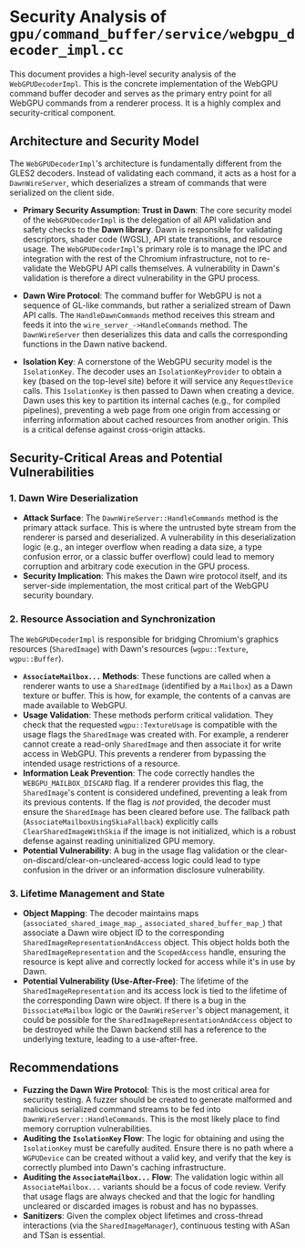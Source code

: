 # Security Analysis of `gpu/command_buffer/service/webgpu_decoder_impl.cc`

This document provides a high-level security analysis of the `WebGPUDecoderImpl`. This is the concrete implementation of the WebGPU command buffer decoder and serves as the primary entry point for all WebGPU commands from a renderer process. It is a highly complex and security-critical component.

## Architecture and Security Model

The `WebGPUDecoderImpl`'s architecture is fundamentally different from the GLES2 decoders. Instead of validating each command, it acts as a host for a `DawnWireServer`, which deserializes a stream of commands that were serialized on the client side.

*   **Primary Security Assumption: Trust in Dawn**: The core security model of the `WebGPUDecoderImpl` is the delegation of all API validation and safety checks to the **Dawn library**. Dawn is responsible for validating descriptors, shader code (WGSL), API state transitions, and resource usage. The `WebGPUDecoderImpl`'s primary role is to manage the IPC and integration with the rest of the Chromium infrastructure, not to re-validate the WebGPU API calls themselves. A vulnerability in Dawn's validation is therefore a direct vulnerability in the GPU process.

*   **Dawn Wire Protocol**: The command buffer for WebGPU is not a sequence of GL-like commands, but rather a serialized stream of Dawn API calls. The `HandleDawnCommands` method receives this stream and feeds it into the `wire_server_->HandleCommands` method. The `DawnWireServer` then deserializes this data and calls the corresponding functions in the Dawn native backend.

*   **Isolation Key**: A cornerstone of the WebGPU security model is the `IsolationKey`. The decoder uses an `IsolationKeyProvider` to obtain a key (based on the top-level site) before it will service any `RequestDevice` calls. This `IsolationKey` is then passed to Dawn when creating a device. Dawn uses this key to partition its internal caches (e.g., for compiled pipelines), preventing a web page from one origin from accessing or inferring information about cached resources from another origin. This is a critical defense against cross-origin attacks.

## Security-Critical Areas and Potential Vulnerabilities

### 1. Dawn Wire Deserialization

*   **Attack Surface**: The `DawnWireServer::HandleCommands` method is the primary attack surface. This is where the untrusted byte stream from the renderer is parsed and deserialized. A vulnerability in this deserialization logic (e.g., an integer overflow when reading a data size, a type confusion error, or a classic buffer overflow) could lead to memory corruption and arbitrary code execution in the GPU process.
*   **Security Implication**: This makes the Dawn wire protocol itself, and its server-side implementation, the most critical part of the WebGPU security boundary.

### 2. Resource Association and Synchronization

The `WebGPUDecoderImpl` is responsible for bridging Chromium's graphics resources (`SharedImage`) with Dawn's resources (`wgpu::Texture`, `wgpu::Buffer`).

*   **`AssociateMailbox...` Methods**: These functions are called when a renderer wants to use a `SharedImage` (identified by a `Mailbox`) as a Dawn texture or buffer. This is how, for example, the contents of a canvas are made available to WebGPU.
*   **Usage Validation**: These methods perform critical validation. They check that the requested `wgpu::TextureUsage` is compatible with the usage flags the `SharedImage` was created with. For example, a renderer cannot create a read-only `SharedImage` and then associate it for write access in WebGPU. This prevents a renderer from bypassing the intended usage restrictions of a resource.
*   **Information Leak Prevention**: The code correctly handles the `WEBGPU_MAILBOX_DISCARD` flag. If a renderer provides this flag, the `SharedImage`'s content is considered undefined, preventing a leak from its previous contents. If the flag is *not* provided, the decoder must ensure the `SharedImage` has been cleared before use. The fallback path (`AssociateMailboxUsingSkiaFallback`) explicitly calls `ClearSharedImageWithSkia` if the image is not initialized, which is a robust defense against reading uninitialized GPU memory.
*   **Potential Vulnerability**: A bug in the usage flag validation or the clear-on-discard/clear-on-uncleared-access logic could lead to type confusion in the driver or an information disclosure vulnerability.

### 3. Lifetime Management and State

*   **Object Mapping**: The decoder maintains maps (`associated_shared_image_map_`, `associated_shared_buffer_map_`) that associate a Dawn wire object ID to the corresponding `SharedImageRepresentationAndAccess` object. This object holds both the `SharedImageRepresentation` and the `ScopedAccess` handle, ensuring the resource is kept alive and correctly locked for access while it's in use by Dawn.
*   **Potential Vulnerability (Use-After-Free)**: The lifetime of the `SharedImageRepresentation` and its access lock is tied to the lifetime of the corresponding Dawn wire object. If there is a bug in the `DissociateMailbox` logic or the `DawnWireServer`'s object management, it could be possible for the `SharedImageRepresentationAndAccess` object to be destroyed while the Dawn backend still has a reference to the underlying texture, leading to a use-after-free.

## Recommendations

*   **Fuzzing the Dawn Wire Protocol**: This is the most critical area for security testing. A fuzzer should be created to generate malformed and malicious serialized command streams to be fed into `DawnWireServer::HandleCommands`. This is the most likely place to find memory corruption vulnerabilities.
*   **Auditing the `IsolationKey` Flow**: The logic for obtaining and using the `IsolationKey` must be carefully audited. Ensure there is no path where a `WGPUDevice` can be created without a valid key, and verify that the key is correctly plumbed into Dawn's caching infrastructure.
*   **Auditing the `AssociateMailbox...` Flow**: The validation logic within all `AssociateMailbox...` variants should be a focus of code review. Verify that usage flags are always checked and that the logic for handling uncleared or discarded images is robust and has no bypasses.
*   **Sanitizers**: Given the complex object lifetimes and cross-thread interactions (via the `SharedImageManager`), continuous testing with ASan and TSan is essential.